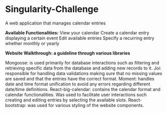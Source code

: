 # Singularity-Challenge
A web application that manages calendar entries


**Available Functionalities:**
View your calendar
Create a calendar entry displaying a certain event
Edit available entries
Specify a recurring entry whether monthly or yearly


**Website Walkthrough: a guideline through various libraries**

Mongoose: is used primarily for database interactions such as
 	filtering and retrieving specific data from the database and adding new records to it. 
Joi: responsible for handling data validations making sure that no missing values are saved and that the entries have the correct format.
Moment: handles date and time format unification to avoid any errors regarding different date/time definitions.
React-big-calendar: contains the calendar format and calendar functionalities. Was used to facilitate user interactions such creating and editing entries by selecting the available slots.
React-bootstrap: was used for various styling of the website components.
